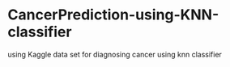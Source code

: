 # CancerPrediction-using-KNN-classifier
using Kaggle data set for diagnosing cancer using knn classifier
